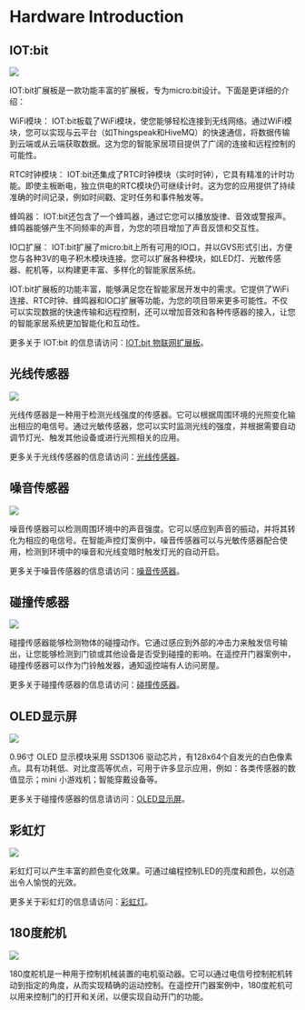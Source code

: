 ﻿---
sidebar_position: 3
sidebar_label: Hardware Introduction
---

# Hardware Introduction

## IOT:bit

![](https://wiki-media-ef.oss-cn-hongkong.aliyuncs.com/docs/microbit/interesting-case/classroom-smart-home-kit/images/hardware-introduction-01.png)

IOT:bit扩展板是一款功能丰富的扩展板，专为micro:bit设计。下面是更详细的介绍：

WiFi模块：
IOT:bit板载了WiFi模块，使您能够轻松连接到无线网络。通过WiFi模块，您可以实现与云平台（如Thingspeak和HiveMQ）的快速通信，将数据传输到云端或从云端获取数据。这为您的智能家居项目提供了广阔的连接和远程控制的可能性。

RTC时钟模块：
IOT:bit还集成了RTC时钟模块（实时时钟），它具有精准的计时功能。即使主板断电，独立供电的RTC模块仍可继续计时。这为您的应用提供了持续准确的时间记录，例如时间戳、定时任务和事件触发等。

蜂鸣器：
IOT:bit还包含了一个蜂鸣器，通过它您可以播放旋律、音效或警报声。蜂鸣器能够产生不同频率的声音，为您的项目增加了声音反馈和交互性。

IO口扩展：
IOT:bit扩展了micro:bit上所有可用的IO口，并以GVS形式引出，方便您与各种3V的电子积木模块连接。您可以扩展各种模块，如LED灯、光敏传感器、舵机等，以构建更丰富、多样化的智能家居系统。

IOT:bit扩展板的功能丰富，能够满足您在智能家居开发中的需求。它提供了WiFi连接、RTC时钟、蜂鸣器和IO口扩展等功能，为您的项目带来更多可能性。不仅可以实现数据的快速传输和远程控制，还可以增加音效和各种传感器的接入，让您的智能家居系统更加智能化和互动性。

更多关于 IOT:bit 的信息请访问：[IOT:bit 物联网扩展板](http://wiki.elecfreaks.com/en/microbit/expansion-board/iot-bit/)。

## 光线传感器

![](https://wiki-media-ef.oss-cn-hongkong.aliyuncs.com/docs/microbit/interesting-case/classroom-smart-home-kit/images/hardware-introduction-02.png)

光线传感器是一种用于检测光线强度的传感器。它可以根据周围环境的光照变化输出相应的电信号。通过光敏传感器，您可以实时监测光线的强度，并根据需要自动调节灯光、触发其他设备或进行光照相关的应用。

更多关于光线传感器的信息请访问：[光线传感器](https://wiki.elecfreaks.com/en/microbit/sensor/octopus-sensors/sensor/octopus_ef04092)。

## 噪音传感器

![](https://wiki-media-ef.oss-cn-hongkong.aliyuncs.com/docs/microbit/interesting-case/classroom-smart-home-kit/images/hardware-introduction-03.png)

噪音传感器可以检测周围环境中的声音强度。它可以感应到声音的振动，并将其转化为相应的电信号。在智能声控灯案例中，噪音传感器可以与光敏传感器配合使用，检测到环境中的噪音和光线变暗时触发灯光的自动开启。

更多关于噪音传感器的信息请访问：[噪音传感器](https://wiki.elecfreaks.com/en/microbit/sensor/octopus-sensors/sensor/octopus_ef04081)。

## 碰撞传感器

![](https://wiki-media-ef.oss-cn-hongkong.aliyuncs.com/docs/microbit/interesting-case/classroom-smart-home-kit/images/hardware-introduction-04.png)

碰撞传感器能够检测物体的碰撞动作。它通过感应到外部的冲击力来触发信号输出，让您能够检测到门锁或其他设备是否受到碰撞的影响。在遥控开门器案例中，碰撞传感器可以作为门铃触发器，通知遥控端有人访问房屋。

更多关于碰撞传感器的信息请访问：[碰撞传感器](https://wiki.elecfreaks.com/en/microbit/sensor/octopus-sensors/sensor/octopus_ef04013)。

## OLED显示屏

![](https://wiki-media-ef.oss-cn-hongkong.aliyuncs.com/docs/microbit/interesting-case/classroom-smart-home-kit/images/hardware-introduction-05.png)

0.96寸 OLED 显示模块采用 SSD1306 驱动芯片，有128x64个自发光的白色像素点。具有功耗低、对比度高等优点，可用于许多显示应用，例如：各类传感器的数值显示；mini 小游戏机；智能穿戴设备等。

更多关于碰撞传感器的信息请访问：[OLED显示屏](https://wiki.elecfreaks.com/en/microbit/sensor/octopus-sensors/output/octopus_ef03155)。

## 彩虹灯

![](https://wiki-media-ef.oss-cn-hongkong.aliyuncs.com/docs/microbit/interesting-case/classroom-smart-home-kit/images/hardware-introduction-06.png)

彩虹灯可以产生丰富的颜色变化效果。可通过编程控制LED的亮度和颜色，以创造出令人愉悦的光效。

更多关于彩虹灯的信息请访问：[彩虹灯](https://wiki.elecfreaks.com/en/microbit/sensor/octopus-sensors/output/octopus_ef04091)。

## 180度舵机

![](https://wiki-media-ef.oss-cn-hongkong.aliyuncs.com/docs/microbit/interesting-case/classroom-smart-home-kit/images/hardware-introduction-07.png)

180度舵机是一种用于控制机械装置的电机驱动器。它可以通过电信号控制舵机转动到指定的角度，从而实现精确的运动控制。在遥控开门器案例中，180度舵机可以用来控制门的打开和关闭，以便实现自动开门的功能。
